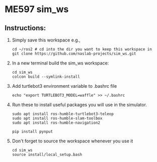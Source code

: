 # ME597 sim_ws
## Instructions:
1. Simply save this workspace e.g., 
    ```
    cd ~/ros2 # cd into the dir you want to keep this workspace in
    git clone https://github.com/naslab-projects/sim_ws.git
    ```

2. In a new terminal build the sim_ws workspace: 
    ```
    cd sim_ws
    colcon build --symlink-install
    ```

3. Add turtlebot3 environment variable to .bashrc file
    ```
    echo "export TURTLEBOT3_MODEL=waffle" >> ~/.bashrc
    ```
4. Run these to install useful packages you will use in the simulator.
    ```
    sudo apt install ros-humble-turtlebot3-teleop
    sudo apt install ros-humble-slam-toolbox
    sudo apt install ros-humble-navigation2
    ```
    
    ```
    pip install pynput
    ```

5. Don't forget to source the workspace whenever you use it
    ```
    cd sim_ws
    source install/local_setup.bash
    ```